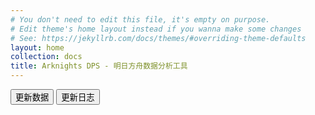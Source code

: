 ```yaml
---
# You don't need to edit this file, it's empty on purpose.
# Edit theme's home layout instead if you wanna make some changes
# See: https://jekyllrb.com/docs/themes/#overriding-theme-defaults
layout: home
collection: docs
title: Arknights DPS - 明日方舟数据分析工具
---
```


<div>
    <button type="button" class="btn btn-primary" onclick="localStorage.clear();">更新数据</button>
    <a href="whatsnew"><button type="button" class="btn btn-info">更新日志</button></a>
</div>